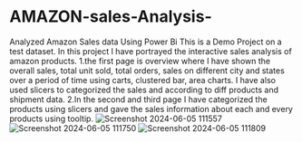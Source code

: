 # AMAZON-sales-Analysis-
Analyzed Amazon Sales data Using Power Bi
This is a Demo Project on a test dataset.
In this project I have portrayed the interactive sales analysis of amazon products.
1.the first page is overview where I have shown the overall sales, total unit sold, total orders, sales on different city and states over a period of time using carts, clustered bar, area charts. I have also used slicers to categorized the sales and according to diff products and shipment data.
2.In the second and third page I have categorized the products using slicers and gave the sales information about each and every products using tooltip.
![Screenshot 2024-06-05 111557](https://github.com/GithubAniketDey/AMAZON-sales-Analysis-/assets/172539133/0db921bf-3ea3-40aa-8982-29839a1a8ef3)
![Screenshot 2024-06-05 111750](https://github.com/GithubAniketDey/AMAZON-sales-Analysis-/assets/172539133/81cad077-350d-4105-aa9e-71e5fe2486c8)
![Screenshot 2024-06-05 111809](https://github.com/GithubAniketDey/AMAZON-sales-Analysis-/assets/172539133/fb42f262-89a1-467f-8c3c-8388a82dfc83)
